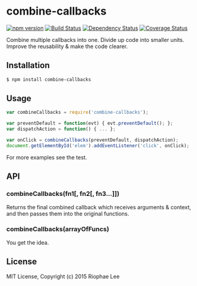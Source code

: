 # combine-callbacks

[![npm version](https://badge.fury.io/js/combine-callbacks.svg)](https://badge.fury.io/js/combine-callbacks) [![Build Status](https://travis-ci.org/riophae/combine-callbacks.svg)](https://travis-ci.org/riophae/combine-callbacks) [![Dependency Status](https://david-dm.org/riophae/combine-callbacks.svg)](https://david-dm.org/riophae/combine-callbacks) [![Coverage Status](https://coveralls.io/repos/riophae/combine-callbacks/badge.svg?branch=master&service=github)](https://coveralls.io/github/riophae/combine-callbacks?branch=master)

Combine multiple callbacks into one. Divide up code into smaller units. Improve the reusability & make the code clearer.

## Installation

```bash
$ npm install combine-callbacks
```

## Usage

```js
var combineCallbacks = require('combine-callbacks');

var preventDefault = function(evt) { evt.preventDefault(); };
var dispatchAction = function() { ... };

var onClick = combineCallbacks(preventDefault, dispatchAction);
document.getElementById('elem').addEventListener('click', onClick);
```

For more examples see the test.

## API

### combineCallbacks(fn1[, fn2[, fn3...]])
Returns the final combined callback which receives arguments & context, and then passes them into the original functions.

### combineCallbacks(arrayOfFuncs)
You get the idea.

## License

MIT License, Copyright (c) 2015 Riophae Lee
